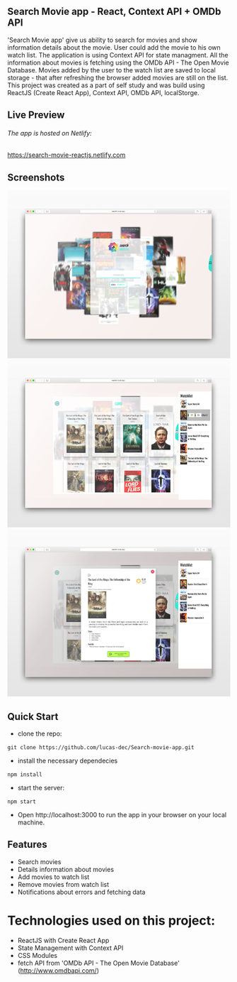## Search Movie app - React, Context API + OMDb API

'Search Movie app' give us ability to search for movies and show information details about the movie. User could add the movie to his own watch list.
The application is using Context API for state managment. All the information about movies is fetching using the OMDb API - The Open Movie Database. Movies added by the user to the watch list are saved to local storage - that after refreshing the browser added movies are still on the list.
This project was created as a part of self study and was build using ReactJS (Create React App), Context API, OMDb API, localStorge.

## Live Preview
###### The app is hosted on Netlify: 
https://search-movie-reactjs.netlify.com
 
## Screenshots

![Main view](snapshot/main-view.jpg?raw=true "Main view")
![List of fetch movies](snapshot/fetch-movies.jpg?raw=true "List of fetch movies")
![All views](snapshot/all-view.jpg?raw=true "All views")

## Quick Start

- clone the repo:
 ```
git clone https://github.com/lucas-dec/Search-movie-app.git
```
- install the necessary dependecies
```
npm install
```
- start the server:
```
npm start
```
- Open http://localhost:3000 to run the app in your browser on your local machine.

## Features

- Search movies
- Details information about movies
- Add movies to watch list
- Remove movies from watch list
- Notifications about errors and fetching data

# Technologies used on this project:

- ReactJS with Create React App
- State Management with Context API
- CSS Modules
- fetch API from 'OMDb API - The Open Movie Database' (http://www.omdbapi.com/)
